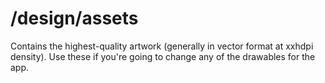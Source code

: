 # /design/assets

Contains the highest-quality artwork (generally in vector format at xxhdpi density). Use these if you're going to change any of the drawables for the app.